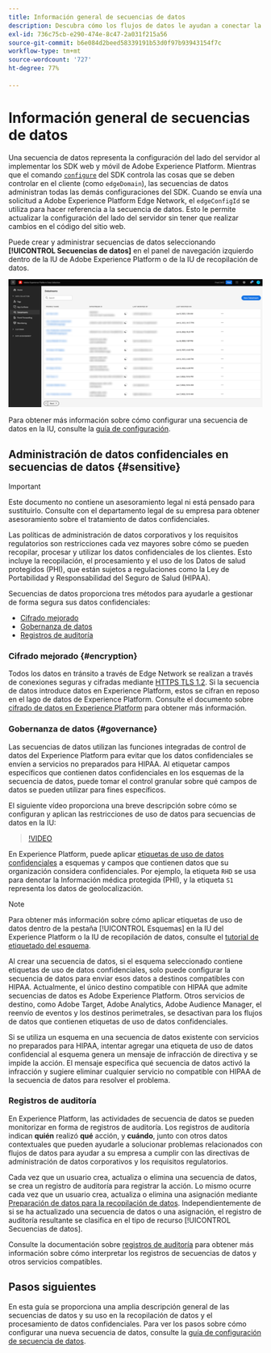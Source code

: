 ```yaml
---
title: Información general de secuencias de datos
description: Descubra cómo los flujos de datos le ayudan a conectar la integración del SDK de Experience Platform del lado del cliente con productos de Adobe y destinos de terceros.
exl-id: 736c75cb-e290-474e-8c47-2a031f215a56
source-git-commit: b6e084d2beed58339191b53d0f97b93943154f7c
workflow-type: tm+mt
source-wordcount: '727'
ht-degree: 77%

---
```


# Información general de secuencias de datos

Una secuencia de datos representa la configuración del lado del servidor al implementar los SDK web y móvil de Adobe Experience Platform. Mientras que el comando [`configure`](/help/web-sdk/commands/configure/overview.md) del SDK controla las cosas que se deben controlar en el cliente (como `edgeDomain`), las secuencias de datos administran todas las demás configuraciones del SDK. Cuando se envía una solicitud a Adobe Experience Platform Edge Network, el `edgeConfigId` se utiliza para hacer referencia a la secuencia de datos. Esto le permite actualizar la configuración del lado del servidor sin tener que realizar cambios en el código del sitio web.

Puede crear y administrar secuencias de datos seleccionando **[!UICONTROL Secuencias de datos]** en el panel de navegación izquierdo dentro de la IU de Adobe Experience Platform o de la IU de recopilación de datos.

![Pestaña secuencias de datos de la IU](assets/overview/datastreams-tab.png)

Para obtener más información sobre cómo configurar una secuencia de datos en la IU, consulte la [guía de configuración](./configure.md).

## Administración de datos confidenciales en secuencias de datos {#sensitive}

>[!IMPORTANT]
>
>Este documento no contiene un asesoramiento legal ni está pensado para sustituirlo. Consulte con el departamento legal de su empresa para obtener asesoramiento sobre el tratamiento de datos confidenciales.

Las políticas de administración de datos corporativos y los requisitos regulatorios son restricciones cada vez mayores sobre cómo se pueden recopilar, procesar y utilizar los datos confidenciales de los clientes. Esto incluye la recopilación, el procesamiento y el uso de los Datos de salud protegidos (PHI), que están sujetos a regulaciones como la Ley de Portabilidad y Responsabilidad del Seguro de Salud (HIPAA).

Secuencias de datos proporciona tres métodos para ayudarle a gestionar de forma segura sus datos confidenciales:

* [Cifrado mejorado](#encryption)
* [Gobernanza de datos](#governance)
* [Registros de auditoría](#audit-logs)

### Cifrado mejorado {#encryption}

Todos los datos en tránsito a través de Edge Network se realizan a través de conexiones seguras y cifradas mediante [HTTPS TLS 1.2](https://datatracker.ietf.org/doc/html/rfc5246). Si la secuencia de datos introduce datos en Experience Platform, estos se cifran en reposo en el lago de datos de Experience Platform. Consulte el documento sobre [cifrado de datos en Experience Platform](../landing/governance-privacy-security/encryption.md) para obtener más información.

### Gobernanza de datos {#governance}

Las secuencias de datos utilizan las funciones integradas de control de datos del Experience Platform para evitar que los datos confidenciales se envíen a servicios no preparados para HIPAA. Al etiquetar campos específicos que contienen datos confidenciales en los esquemas de la secuencia de datos, puede tomar el control granular sobre qué campos de datos se pueden utilizar para fines específicos.

El siguiente vídeo proporciona una breve descripción sobre cómo se configuran y aplican las restricciones de uso de datos para secuencias de datos en la IU:

>[!VIDEO](https://video.tv.adobe.com/v/3409588/?quality=12&learn=on&speedcontrol=on)

En Experience Platform, puede aplicar [etiquetas de uso de datos confidenciales](../data-governance/labels/reference.md#sensitive) a esquemas y campos que contienen datos que su organización considera confidenciales. Por ejemplo, la etiqueta `RHD` se usa para denotar la Información médica protegida (PHI), y la etiqueta `S1` representa los datos de geolocalización.

>[!NOTE]
>
>Para obtener más información sobre cómo aplicar etiquetas de uso de datos dentro de la pestaña [!UICONTROL Esquemas] en la IU del Experience Platform o la IU de recopilación de datos, consulte el [tutorial de etiquetado del esquema](../xdm/tutorials/labels.md).

Al crear una secuencia de datos, si el esquema seleccionado contiene etiquetas de uso de datos confidenciales, solo puede configurar la secuencia de datos para enviar esos datos a destinos compatibles con HIPAA. Actualmente, el único destino compatible con HIPAA que admite secuencias de datos es Adobe Experience Platform. Otros servicios de destino, como Adobe Target, Adobe Analytics, Adobe Audience Manager, el reenvío de eventos y los destinos perimetrales, se desactivan para los flujos de datos que contienen etiquetas de uso de datos confidenciales.

Si se utiliza un esquema en una secuencia de datos existente con servicios no preparados para HIPAA, intentar agregar una etiqueta de uso de datos confidencial al esquema genera un mensaje de infracción de directiva y se impide la acción. El mensaje especifica qué secuencia de datos activó la infracción y sugiere eliminar cualquier servicio no compatible con HIPAA de la secuencia de datos para resolver el problema.

### Registros de auditoría

En Experience Platform, las actividades de secuencia de datos se pueden monitorizar en forma de registros de auditoría. Los registros de auditoría indican **quién** realizó **qué** acción, y **cuándo**, junto con otros datos contextuales que pueden ayudarle a solucionar problemas relacionados con flujos de datos para ayudar a su empresa a cumplir con las directivas de administración de datos corporativos y los requisitos regulatorios.

Cada vez que un usuario crea, actualiza o elimina una secuencia de datos, se crea un registro de auditoría para registrar la acción. Lo mismo ocurre cada vez que un usuario crea, actualiza o elimina una asignación mediante [Preparación de datos para la recopilación de datos](./data-prep.md). Independientemente de si se ha actualizado una secuencia de datos o una asignación, el registro de auditoría resultante se clasifica en el tipo de recurso [!UICONTROL Secuencias de datos].

Consulte la documentación sobre [registros de auditoría](../landing/governance-privacy-security/audit-logs/overview.md) para obtener más información sobre cómo interpretar los registros de secuencias de datos y otros servicios compatibles.

## Pasos siguientes

En esta guía se proporciona una amplia descripción general de las secuencias de datos y su uso en la recopilación de datos y el procesamiento de datos confidenciales. Para ver los pasos sobre cómo configurar una nueva secuencia de datos, consulte la [guía de configuración de secuencia de datos](./configure.md).
